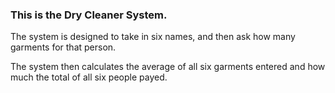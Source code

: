 ### This is the Dry Cleaner System.

The system is designed to take in six names, and then ask how many garments for that person.

The system then calculates the average of all six garments entered and how much the total of all six people payed.
